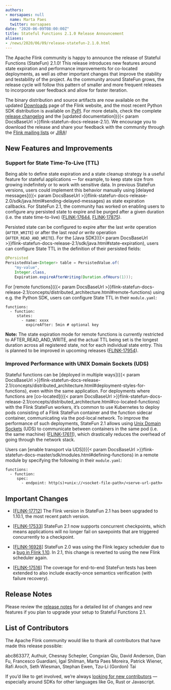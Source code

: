 ```yaml
---
authors:
- morsapaes: null
  name: Marta Paes
  twitter: morsapaes
date: "2020-06-09T08:00:00Z"
title: Stateful Functions 2.1.0 Release Announcement
aliases:
- /news/2020/06/09/release-statefun-2.1.0.html
---
```


The Apache Flink community is happy to announce the release of Stateful Functions (StateFun) 2.1.0! This release introduces new features around state expiration and performance improvements for co-located deployments, as well as other important changes that improve the stability and testability of the project. As the community around StateFun grows, the release cycle will follow this pattern of smaller and more frequent releases to incorporate user feedback and allow for faster iteration.

The binary distribution and source artifacts are now available on the updated [Downloads](https://flink.apache.org/downloads.html) page of the Flink website, and the most recent Python SDK distribution is available on [PyPI](https://pypi.org/project/apache-flink-statefun/). For more details, check the complete [release changelog](https://issues.apache.org/jira/secure/ReleaseNote.jspa?projectId=12315522&version=12347861) and the [updated documentation]({{< param DocsBaseUrl >}}flink-statefun-docs-release-2.1/). We encourage you to download the release and share your feedback with the community through the [Flink mailing lists](https://flink.apache.org/community.html#mailing-lists) or [JIRA](https://issues.apache.org/jira/browse/FLINK-18016?jql=project%20%3D%20FLINK%20AND%20component%20%3D%20%22Stateful%20Functions%22%20ORDER%20BY%20priority%20DESC%2C%20updated%20DESC)!




## New Features and Improvements

### Support for State Time-To-Live (TTL)

Being able to define state expiration and a state cleanup strategy is a useful feature for stateful applications — for example, to keep state size from growing indefinitely or to work with sensitive data. In previous StateFun versions, users could implement this behavior manually using [delayed messages]({{< param DocsBaseUrl >}}flink-statefun-docs-release-2.0/sdk/java.html#sending-delayed-messages) as state expiration callbacks. For StateFun 2.1, the community has worked on enabling users to configure any persisted state to expire and be purged after a given duration (i.e. the state time-to-live) ([FLINK-17644](https://issues.apache.org/jira/browse/FLINK-17644), [FLINK-17875](https://issues.apache.org/jira/browse/FLINK-17875)).

Persisted state can be configured to expire after the last _write_ operation (``AFTER_WRITE``) or after the last _read or write_ operation (``AFTER_READ_AND_WRITE``). For the [Java SDK]({{< param DocsBaseUrl >}}flink-statefun-docs-release-2.1/sdk/java.html#state-expiration), users can configure State TTL in the definition of their persisted fields:

```java
@Persisted
PersistedValue<Integer> table = PersistedValue.of(
    "my-value",
    Integer.class,
    Expiration.expireAfterWriting(Duration.ofHours(1)));
```

For [remote functions]({{< param DocsBaseUrl >}}flink-statefun-docs-release-2.1/concepts/distributed_architecture.html#remote-functions) using e.g. the Python SDK, users can configure State TTL in their ``module.yaml``:

```
functions:
  - function:
     states:
       - name: xxxx
         expireAfter: 5min # optional key
```

<div class="alert alert-info">
	<b>Note:</b>
	The state expiration mode for remote functions is currently restricted to AFTER_READ_AND_WRITE, and the actual TTL being set is the longest duration across all registered state, not for each individual state entry. This is planned to be improved in upcoming releases (<a href="https://issues.apache.org/jira/browse/FLINK-17954">FLINK-17954</a>).
</div>

### Improved Performance with UNIX Domain Sockets (UDS)

Stateful functions can be [deployed in multiple ways]({{< param DocsBaseUrl >}}flink-statefun-docs-release-2.1/concepts/distributed_architecture.html#deployment-styles-for-functions), even within the same application. For deployments where functions are [co-located]({{< param DocsBaseUrl >}}flink-statefun-docs-release-2.1/concepts/distributed_architecture.html#co-located-functions) with the Flink StateFun workers, it’s common to use Kubernetes to deploy pods consisting of a Flink StateFun container and the function sidecar container, communicating via the pod-local network. To improve the performance of such deployments, StateFun 2.1 allows using [Unix Domain Sockets](https://troydhanson.github.io/network/Unix_domain_sockets.html) (UDS) to communicate between containers in the same pod (i.e. the same machine) ([FLINK-17611](https://issues.apache.org/jira/browse/FLINK-17611)), which drastically reduces the overhead of going through the network stack.

Users can [enable transport via UDS]({{< param DocsBaseUrl >}}flink-statefun-docs-master/sdk/modules.html#defining-functions) in a remote module by specifying the following in their ``module.yaml``:

```
functions:
  - function:
     spec:
       - endpoint: http(s)+unix://<socket-file-path>/<serve-url-path>
```

## Important Changes

* [[FLINK-17712](https://issues.apache.org/jira/browse/FLINK-17712)] The Flink version in StateFun 2.1 has been upgraded to 1.10.1, the most recent patch version.

* [[FLINK-17533](https://issues.apache.org/jira/browse/FLINK-17533)] StateFun 2.1 now supports concurrent checkpoints, which means applications will no longer fail on savepoints that are triggered concurrently to a checkpoint.

* [[FLINK-16928](https://issues.apache.org/jira/browse/FLINK-16928)] StateFun 2.0 was using the Flink legacy scheduler due to a [bug in Flink 1.10](https://issues.apache.org/jira/browse/FLINK-16927). In 2.1, this change is reverted to using the new Flink scheduler again.

* [[FLINK-17516](https://issues.apache.org/jira/browse/FLINK-17516)] The coverage for end-to-end StateFun tests has been extended to also include exactly-once semantics verification (with failure recovery).

## Release Notes

Please review the [release notes](https://issues.apache.org/jira/secure/ReleaseNote.jspa?projectId=12315522&version=12347861) for a detailed list of changes and new features if you plan to upgrade your setup to Stateful Functions 2.1.

## List of Contributors

The Apache Flink community would like to thank all contributors that have made this release possible:

abc863377, Authuir, Chesnay Schepler, Congxian Qiu, David Anderson, Dian Fu, Francesco Guardiani, Igal Shilman, Marta Paes Moreira, Patrick Wiener, Rafi Aroch, Seth Wiesman, Stephan Ewen, Tzu-Li (Gordon) Tai

If you’d like to get involved, we’re always [looking for new contributors](https://github.com/apache/flink-statefun#contributing) — especially around SDKs for other languages like Go, Rust or Javascript.